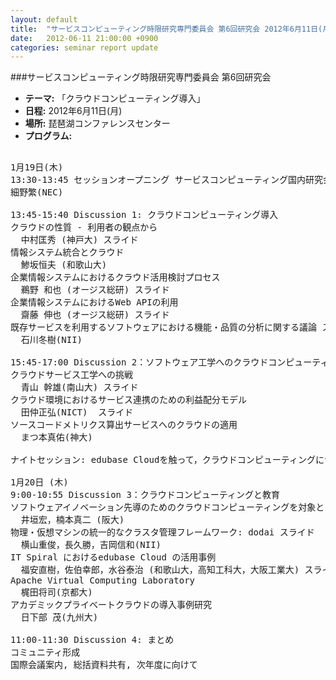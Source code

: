 ```yaml
---
layout: default
title:  "サービスコンピューティング時限研究専門委員会 第6回研究会 2012年6月11日(月)"
date:   2012-06-11 21:00:00 +0900
categories: seminar report update
---
```


###サービスコンピューティング時限研究専門委員会 第6回研究会
- __テーマ:__ 「クラウドコンピューティング導入」
- __日程:__ 2012年6月11日(月)
- __場所:__ 琵琶湖コンファレンスセンター
- __プログラム:__

<pre>

1月19日(木) 
13:30-13:45 セッションオープニング サービスコンピューティング国内研究会常設にむけて
細野繁(NEC)

13:45-15:40 Discussion 1: クラウドコンピューティング導入
クラウドの性質 - 利用者の観点から
  中村匡秀 (神戸大) スライド
情報システム統合とクラウド
  鯵坂恒夫 (和歌山大)
企業情報システムにおけるクラウド活用検討プロセス
  鵜野 和也 (オージス総研) スライド
企業情報システムにおけるWeb APIの利用
  齋藤 伸也 (オージス総研) スライド
既存サービスを利用するソフトウェアにおける機能・品質の分析に関する議論 スライド
  石川冬樹(NII)

15:45-17:00 Discussion 2：ソフトウェア工学へのクラウドコンピューティング適用
クラウドサービス工学への挑戦
  青山 幹雄(南山大) スライド
クラウド環境におけるサービス連携のための利益配分モデル
  田仲正弘(NICT)  スライド
ソースコードメトリクス算出サービスへのクラウドの適用
  まつ本真佑(神大)

ナイトセッション: edubase Cloudを触って，クラウドコンピューティングについて大いに語ろう！

1月20日 (木) 
9:00-10:55 Discussion 3：クラウドコンピューティングと教育
ソフトウェアイノベーション先導のためのクラウドコンピューティングを対象とした教育プログラムの検討
  井垣宏，楠本真二 (阪大)
物理・仮想マシンの統一的なクラスタ管理フレームワーク: dodai スライド
  横山重俊，長久勝，吉岡信和(NII)
IT Spiral におけるedubase Cloud の活用事例
  福安直樹，佐伯幸郎，水谷泰治 (和歌山大，高知工科大，大阪工業大) スライド
Apache Virtual Computing Laboratory
  梶田将司(京都大)
アカデミックプライベートクラウドの導入事例研究
  日下部 茂(九州大)

11:00-11:30 Discussion 4: まとめ
コミュニティ形成
国際会議案内, 総括資料共有, 次年度に向けて
</pre>

